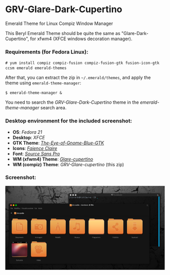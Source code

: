 # GRV-Glare-Dark-Cupertino
Emerald Theme for Linux Compiz Window Manager

This Beryl Emerald Theme should be quite the same as "Glare-Dark-Cupertino", for xfwm4 (XFCE windows decoration manager).

### Requirements (for Fedora Linux):

```
# yum install compiz compiz-fusion compiz-fusion-gtk fusion-icon-gtk ccsm emerald emerald-themes
```

After that, you can extract the zip in `~/.emerald/themes`, and apply the theme using `emerald-theme-manager`:

```
$ emerald-theme-manager &
```

You need to search the _GRV-Glare-Dark-Cupertino_ theme in the _emerald-theme-manager_ search area.

### Desktop environment for the included screenshot:

* **OS**: _Fedora 21_
* **Desktop**: _XFCE_
* **GTK Theme**: [_The-Eye-of-Gnome-Blue-GTK_](http://craazyt.deviantart.com/art/The-Eye-of-Gnome-Blue-GTK-291879346)
* **Icons**: [_Faience Claire_](http://tiheum.deviantart.com/art/Faience-icon-theme-255099649)
* **Font**: [_Source Sans Pro_](https://github.com/adobe-fonts/source-sans-pro)
* **WM (xfwm4) Theme**: [_Glare-cupertino_](https://github.com/sixsixfive/Glare)
* **WM (compiz) Theme**: _GRV-Glare-cupertino_ (this zip)

### Screenshot:

![GRV-Glare-cupertino Beryl Emerald Theme](/theme.screenshot.png)
